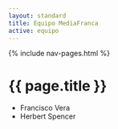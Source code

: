 ```yaml
---
layout: standard
title: Equipo MediaFranca
active: equipo
---
```

<div class='container'>
	{% include nav-pages.html %}
</div>

# {{ page.title }}


<ul>
	<li>Francisco Vera</li>
	<li>Herbert Spencer</li>
</ul>